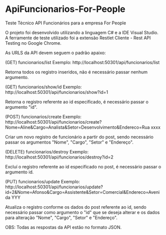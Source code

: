 # ApiFuncionarios-For-People
Teste Técnico API Funcionários para a empresa For People

O projeto foi desenvolvido utilizando a linguagem C# e a IDE Visual Studio.
A ferramente de teste utilizado foi a extensão Restlet Cliente - Rest API Testing no Google Chrome.

As URLS da API devem seguem o padrão apaixo:


(GET) funcionarios/list
Exemplo: http://localhost:50301/api/funcionarios/list

Retorna todos os registro inseridos, não é necessário passar nenhum argumento.


(GET) funcionarios/show/id
Exemplo: http://localhost:50301/api/funcionarios/show?id=1 

Retorna o registro referente ao id especificado, é necessário passar o argumento "id".


(POST) funcionarios/create
Exemplo: http://localhost:50301/api/funcionarios/create?Nome=Aline&Cargo=Analista&Setor=Desenvolvimento&Endereco=Rua xxxx

Criar um novo registro de funcionário a partir do post, sendo necessário passar os argumentos "Nome", "Cargo", "Setor" e "Endereço".


(DELETE) funcionarios/destroy
Exemplo: http://localhost:50301/api/funcionarios/destroy?id=2

Excluí o registro referente ao id especificado no post, é necessário passar o argumento id.


(PUT) funcionarios/update
Exemplo: http://localhost:50301/api/funcionarios/update?id=2&Nome=Afonso&Cargo=Assistente&Setor=Comercial&Endereco=Avenida YYY

Atualiza o registro conforme os dados do post referente ao id, sendo necessário passar como argumento o "id" que se deseja alterar e os dados para alteração "Nome", "Cargo", "Setor" e "Endereço".


OBS: Todas as respostas da API estão no formato JSON.

